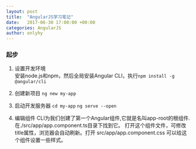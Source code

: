 ```yaml
---
layout: post
title:  "AngularJS学习笔记"
date:   2017-06-30 17:00:00 +00:00
categories: AngularJS
author: onlyhy
---
```

### 起步
1. 设置开发环境</br>
   安装node.js和npm，然后全局安装Angular CLI，执行`npm install -g @angular/cli`

2. 创建新项目
   `ng new my-app`

3. 启动开发服务器
   `cd my-app`
   `ng serve --open`

4. 编辑组件
   CLI为我们创建了第一个Angular组件,它就是名叫app-root的根组件.在./src/app/app.component.ts目录下找到它。
   打开这个组件文件，可修改title属性，浏览器会自动刷新。打开 src/app/app.component.css 可以给这个组件设置一些样式。







